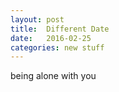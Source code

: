 ```yaml
---
layout: post
title:  Different Date
date:   2016-02-25
categories: new stuff
---
```


being alone with you
